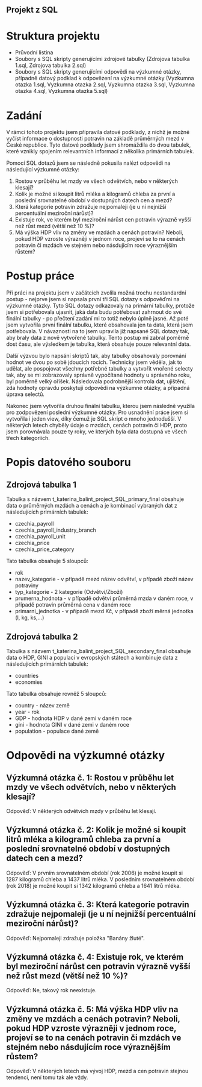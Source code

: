 Projekt z SQL
---
# Struktura projektu
- Průvodní listina
- Soubory s SQL skripty generujícími zdrojové tabulky (Zdrojova tabulka 1.sql, Zdrojova tabulka 2.sql)
- Soubory s SQL skripty generujícími odpovědi na výzkumné otázky, případně datový podklad k odpovězení na výzkumné otázky (Vyzkumna otazka 1.sql, Vyzkumna otazka 2.sql, Vyzkumna otazka 3.sql, Vyzkumna otazka 4.sql, Vyzkumna otazka 5.sql)

# Zadání
V rámci tohoto projektu jsem připravila datové podklady, z nichž je možné vyčíst informace o dostupnosti potravin na základě průměrných mezd v České republice. 
Tyto datové podklady jsem shromáždila do dvou tabulek, které vznikly spojením relevantních informací z několika primárních tabulek.

Pomocí SQL dotazů jsem se následně pokusila nalézt odpovědi na následující výzkumné otázky:
1. Rostou v průběhu let mzdy ve všech odvětvích, nebo v některých klesají?
2. Kolik je možné si koupit litrů mléka a kilogramů chleba za první a poslední srovnatelné období v dostupných datech cen a mezd?
3. Která kategorie potravin zdražuje nejpomaleji (je u ní nejnižší percentuální meziroční nárůst)?
4. Existuje rok, ve kterém byl meziroční nárůst cen potravin výrazně vyšší než růst mezd (větší než 10 %)?
5. Má výška HDP vliv na změny ve mzdách a cenách potravin? Neboli, pokud HDP vzroste výrazněji v jednom roce, projeví se to na cenách potravin či mzdách ve stejném nebo násdujícím roce výraznějším růstem?

# Postup práce
Při práci na projektu jsem v začátcích zvolila možná trochu nestandardní postup - nejprve jsem si napsala první tři SQL dotazy s odpověďmi na výzkumné otázky.
Tyto SQL dotazy odkazovaly na primární tabulky, protože jsem si potřebovala ujasnit, jaká data budu potřebovat zahrnout do své finální tabulky - po přečtení zadání mi to totiž nebylo úplně jasné.
Až poté jsem vytvořila první finální tabulku, které obsahovala jen ta data, která jsem potřebovala. V návaznosti na to jsem upravila již napsané SQL dotazy tak, aby braly data z nově vytvořené tabulky.
Tento postup mi zabral poměrně dost času, ale výsledkem je tabulka, která obsahuje pouze relevantní data.

Další výzvou bylo napsání skriptů tak, aby tabulky obsahovaly porovnání hodnot ve dvou po sobě jdoucích rocích. 
Technicky jsem věděla, jak to udělat, ale pospojovat všechny potřebné tabulky a vytvořit vnořené selecty tak, aby se mi zobrazovaly správně vypočítané hodnoty u správného roku, byl poměrně velký oříšek.
Následovala podrobnější kontrola dat, ujištění, zda hodnoty opravdu poskytují odpovědi na výzkumné otázky, a případná úprava selectů.

Nakonec jsem vytvořila druhou finální tabulku, kterou jsem následně využila pro zodpovězení poslední výzkumné otázky. Pro usnadnění práce jsem si vytvořila i jeden view, díky čemuž je SQL skript o mnoho jednodušší.
V některých letech chyběly údaje o mzdách, cenách potravin či HDP, proto jsem porovnávala pouze ty roky, ve kterých byla data dostupná ve všech třech kategoriích.

# Popis datového souboru

## Zdrojová tabulka 1
Tabulka s názvem t_katerina_balint_project_SQL_primary_final obsahuje data o průměrných mzdách a cenách a je kombinací vybraných dat z následujících primárních tabulek:
- czechia_payroll
- czechia_payroll_industry_branch
- czechia_payroll_unit
- czechia_price
- czechia_price_category

Tato tabulka obsahuje 5 sloupců:
- rok
- nazev_kategorie - v případě mezd název odvětví, v případě zboží název potraviny
- typ_kategorie - 2 kategorie (Odvětví/Zboží)
- prumerna_hodnota - v případě odvětví průměrná mzda v daném roce, v případě potravin průměrná cena v daném roce
- primarni_jednotka - v případě mezd Kč, v případě zboží měrná jednotka (l, kg, ks,...)

## Zdrojová tabulka 2
Tabulka s názvem t_katerina_balint_project_SQL_secondary_final obsahuje data o HDP, GINI a populaci v evropských státech a kombinuje data z následujících primárních tabulek:
- countries
- economies

Tato tabulka obsahuje rovněž 5 sloupců:
- country - název země
- year - rok
- GDP - hodnota HDP v dané zemi v daném roce
- gini - hodnota GINI v dané zemi v daném roce
- population - populace dané země

# Odpovědi na výzkumné otázky

## Výzkumná otázka č. 1: Rostou v průběhu let mzdy ve všech odvětvích, nebo v některých klesají?
Odpověď: V některých odvětvích mzdy v průběhu let klesají.

## Výzkumná otázka č. 2: Kolik je možné si koupit litrů mléka a kilogramů chleba za první a poslední srovnatelné období v dostupných datech cen a mezd?
Odpověď: V prvním srovnatelném období (rok 2006) je možné koupit si 1287 kilogramů chleba a 1437 litrů mléka.
	 V posledním srovnatelném období (rok 2018) je možné koupit si 1342 kilogramů chleba a 1641 litrů mléka.

## Výzkumná otázka č. 3: Která kategorie potravin zdražuje nejpomaleji (je u ní nejnižší percentuální meziroční nárůst)?
Odpověď: Nejpomaleji zdražuje položka "Banány žluté".

## Výzkumná otázka č. 4: Existuje rok, ve kterém byl meziroční nárůst cen potravin výrazně vyšší než růst mezd (větší než 10 %)?
Odpověď: Ne, takový rok neexistuje.

## Výzkumná otázka č. 5: Má výška HDP vliv na změny ve mzdách a cenách potravin? Neboli, pokud HDP vzroste výrazněji v jednom roce, projeví se to na cenách potravin či mzdách ve stejném nebo násdujícím roce výraznějším růstem?
Odpověď: V některých letech má vývoj HDP, mezd a cen potravin stejnou tendenci, není tomu tak ale vždy.